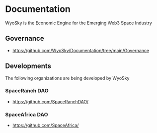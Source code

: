 # Documentation
WyoSky is the Economic Engine for the Emerging Web3 Space Industry

## Governance
- https://github.com/WyoSky/Documentation/tree/main/Governance

## Developments
The following organizations are being developed by WyoSky

### SpaceRanch DAO
- https://github.com/SpaceRanchDAO/

### SpaceAfrica DAO
- https://github.com/SpaceAfrica/
